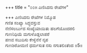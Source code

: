 +++
title = "೦೦೫ ಎಣಿಸಿದನು ರೇಖೆಗಳ"

+++
ಎಣಿಸಿದನು ರೇಖೆಗಳ ನಿಮ್ಮೊಡ  
ಗಣಿತ ಸಂಖ್ಯಾ ಸಿದ್ಧವಸ್ತುವ  
ನೆಣಿಸಲರ್ಬುದ ಸಂಖ್ಯೆಯಾಯಿತು ಹಲಗೆಯೊಂದರಲಿ  
ಗುಣನಿಧಿಯೆ ಮಗುಳೊಡ್ಡಲಾಪರೆ  
ಪಣವ ಸಬುದಿಸು ಕೇಳ್ವೆನೆನೆ ನೃಪ  
ಗುಣಶಿರೋಮಣಿ ಧರ್ಮಸುತ ನಸು ನಗುತಲಿಂತೆಂದ    ॥5॥